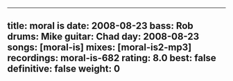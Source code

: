 
---
title: moral is
date: 2008-08-23
bass:	Rob
drums:	Mike
guitar:	Chad
day: 2008-08-23
songs: [moral-is]
mixes: [moral-is2-mp3]
recordings: moral-is-682
rating: 8.0
best: false
definitive: false
weight: 0
---
